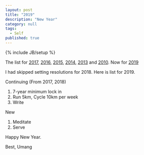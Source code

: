 ```yaml
---
layout: post
title: "2019"
description: "New Year"
category: null
tags: 
  - Self
published: true
---
```

 
{% include JB/setup %}

The list for [2017](https://umangsaini.cricket/2016/12/2017/), [2016](http://umangsaini.cricket/2015/12/2016/), [2015](http://umangsaini.cricket/2014/12/2015/), [2014](http://umangsaini.cricket/2013/12/2014/), [2013](http://umangsaini.cricket/2012/12/2013/) and [2010](http://umangsaini.cricket/2009/12/resolve/). Now for [2019](http://umangsaini.cricket/2018/12/2019/)

I had skipped setting resolutions for 2018. Here is list for 2019.

Continuing (From 2017, 2018)
1. 7-year minimum lock in
2. Run 5km, Cycle 10km per week
3. Write

New
1. Meditate
2. Serve

Happy New Year.

Best, Umang

